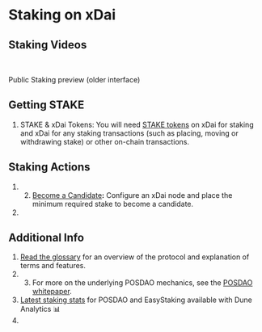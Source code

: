 # Staking on xDai

## Staking Videos <a id="staking-videos"></a>

​

Public Staking preview \(older interface\)

## **Getting STAKE** <a id="getting-stake"></a>

1. STAKE & xDai Tokens: You will need [STAKE tokens](https://www.xdaichain.com/for-stakers/stake-token/get-stake) on xDai for staking and xDai for any staking transactions \(such as placing, moving or withdrawing stake\) or other on-chain transactions.

## **Staking Actions**  <a id="staking-actions"></a>

1. 2. ​[Become a Candidate](https://www.xdaichain.com/for-stakers/staking-protocol/become-a-candidate-validator)**:** Configure an xDai node and place the minimum required stake to become a candidate.
3. 
## **Additional Info** <a id="additional-info"></a>

1. ​[Read the glossary](https://www.xdaichain.com/for-stakers/staking-protocol/terminology/protocol-terms) for an overview of the protocol and explanation of terms and features.
2. 3. For more on the underlying POSDAO mechanics, see the [POSDAO whitepaper](https://www.xdaichain.com/for-validators/posdao-whitepaper).
4. ​[Latest staking stats](https://www.duneanalytics.com/maxaleks/xdai-staking) for POSDAO and EasyStaking available with Dune Analytics 📊​
5. 
